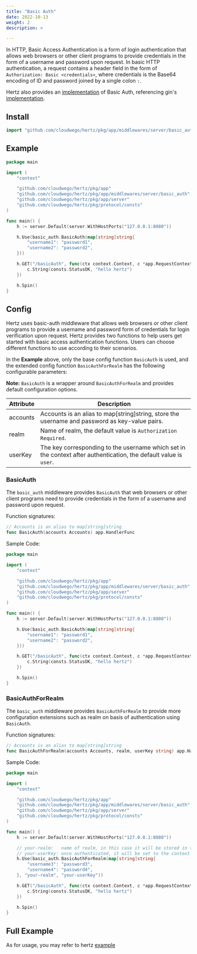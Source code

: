 ```yaml
---
title: "Basic Auth"
date: 2022-10-13
weight: 2
description: >

---
```


In HTTP, Basic Access Authentication is a form of login authentication that allows web browsers or other client programs to provide credentials in the form of a username and password upon request.
In basic HTTP authentication, a request contains a header field in the form of `Authorization: Basic <credentials>`, where credentials is the Base64 encoding of ID and password joined by a single colon `:`.

Hertz also provides an [implementation](https://github.com/cloudwego/hertz/tree/main/pkg/app/middlewares/server/basic_auth) of Basic Auth, referencing gin's [implementation](https://github.com/gin-gonic/gin#using-basicauth-middleware).

## Install

```go
import "github.com/cloudwego/hertz/pkg/app/middlewares/server/basic_auth"
```

## Example

```go
package main

import (
	"context"

	"github.com/cloudwego/hertz/pkg/app"
	"github.com/cloudwego/hertz/pkg/app/middlewares/server/basic_auth"
	"github.com/cloudwego/hertz/pkg/app/server"
	"github.com/cloudwego/hertz/pkg/protocol/consts"
)

func main() {
	h := server.Default(server.WithHostPorts("127.0.0.1:8080"))

	h.Use(basic_auth.BasicAuth(map[string]string{
		"username1": "password1",
		"username2": "password2",
	}))

	h.GET("/basicAuth", func(ctx context.Context, c *app.RequestContext) {
		c.String(consts.StatusOK, "hello hertz")
	})

	h.Spin()
}
```

## Config

Hertz uses basic-auth middleware that allows web browsers or other client programs to provide a username and password form of credentials for login verification upon request.
Hertz provides two functions to help users get started with basic access authentication functions.
Users can choose different functions to use according to their scenarios.

In the **Example** above, only the base config function `BasicAuth` is used, and the extended config function `BasicAuthForRealm` has the following configurable parameters:

**Note:** `BasicAuth` is a wrapper around `BasicAuthForRealm` and provides default configuration options.

| Attribute | Description                                                                                                       |
|-----------|-------------------------------------------------------------------------------------------------------------------|
| accounts  | Accounts is an alias to map[string]string, store the username and password as key-value pairs.                    |
| realm     | Name of realm, the default value is `Authorization Required`.                                                     |
| userKey   | The key corresponding to the username which set in the context after authentication, the default value is `user`. |

### BasicAuth

The `basic_auth` middleware provides `BasicAuth` that web browsers or other client programs need to provide credentials in the form of a username and password upon request.

Function signatures:

```go
// Accounts is an alias to map[string]string
func BasicAuth(accounts Accounts) app.HandlerFunc
```

Sample Code:

```go
package main

import (
	"context"

	"github.com/cloudwego/hertz/pkg/app"
	"github.com/cloudwego/hertz/pkg/app/middlewares/server/basic_auth"
	"github.com/cloudwego/hertz/pkg/app/server"
	"github.com/cloudwego/hertz/pkg/protocol/consts"
)

func main() {
	h := server.Default(server.WithHostPorts("127.0.0.1:8080"))

	h.Use(basic_auth.BasicAuth(map[string]string{
		"username1": "password1",
		"username2": "password2",
	}))

	h.GET("/basicAuth", func(ctx context.Context, c *app.RequestContext) {
		c.String(consts.StatusOK, "hello hertz")
	})

	h.Spin()
}
```

### BasicAuthForRealm

The `basic_auth` middleware provides `BasicAuthForRealm` to provide more configuration extensions such as realm on basis of authentication using `BasicAuth`.

Function signatures:

```go
// Accounts is an alias to map[string]string
func BasicAuthForRealm(accounts Accounts, realm, userKey string) app.HandlerFunc
```

Sample Code:

```go
package main

import (
	"context"

	"github.com/cloudwego/hertz/pkg/app"
	"github.com/cloudwego/hertz/pkg/app/middlewares/server/basic_auth"
	"github.com/cloudwego/hertz/pkg/app/server"
	"github.com/cloudwego/hertz/pkg/protocol/consts"
)

func main() {
	h := server.Default(server.WithHostPorts("127.0.0.1:8080"))

	// your-realm:   name of realm, in this case it will be stored in the response header as Www-Authenticate: Basic realm="your-realm"
	// your-userKey: once authenticated, it will be set to the context with userKey as the key and username as the value
	h.Use(basic_auth.BasicAuthForRealm(map[string]string{
		"username3": "password3",
		"username4": "password4",
	}, "your-realm", "your-userKey"))

	h.GET("/basicAuth", func(ctx context.Context, c *app.RequestContext) {
		c.String(consts.StatusOK, "hello hertz")
	})

	h.Spin()
}
```

## Full Example

As for usage, you may refer to hertz [example](https://github.com/cloudwego/hertz-examples/blob/main/middleware/basicauth/main.go)
